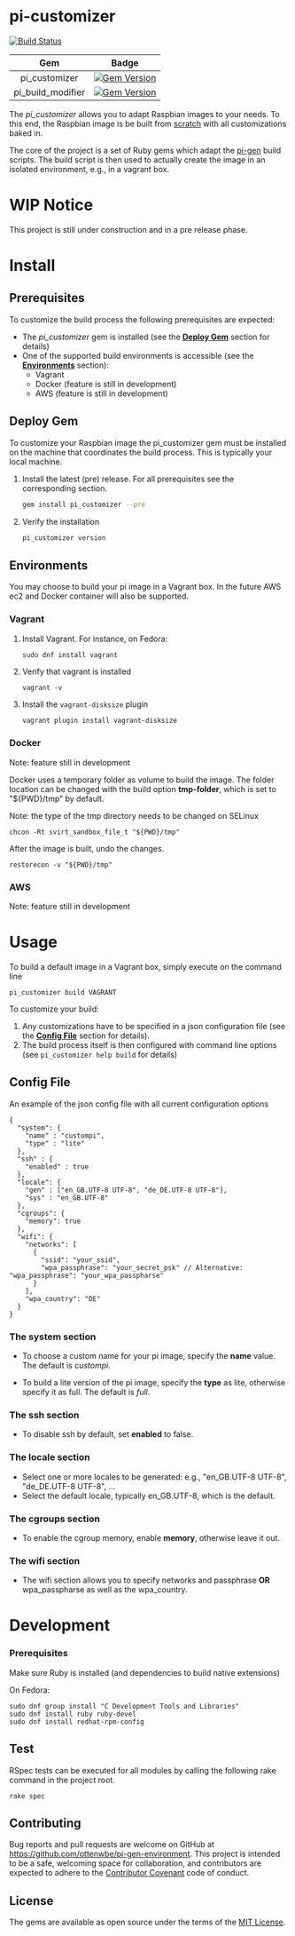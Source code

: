 # pi-customizer

[![Build Status](https://travis-ci.org/ottenwbe/pi-gen-environment.svg?branch=master)](https://travis-ci.org/ottenwbe/pi-gen-environment)

|Gem                |Badge      |
|:-:|:-:|
| pi_customizer     | [![Gem Version](https://badge.fury.io/rb/pi_customizer.svg)](https://badge.fury.io/rb/pi_customizer)  | 
| pi_build_modifier | [![Gem Version](https://badge.fury.io/rb/pi_build_modifier.svg)](https://badge.fury.io/rb/pi_build_modifier)  | 


The _pi_customizer_ allows you to adapt Raspbian images to your needs.
To this end, the Raspbian image is be built from [scratch](https://github.com/ottenwbe/pi-gen.git) 
with all customizations baked in.

The core of the project is a set of Ruby gems which adapt the [pi-gen](https://github.com/RPi-Distro/pi-gen) build scripts.
The build script is then used to actually create the image in an isolated environment, e.g., in a vagrant box.

# WIP Notice

This project is still under construction and in a pre release phase.

# Install

## Prerequisites

To customize the build process the following prerequisites are expected:
* The _pi_customizer_ gem is installed (see the [__Deploy Gem__](#deploy_gem) section for details) 
* One of the supported build environments is accessible (see the [__Environments__](#environments) section):  
    * Vagrant 
    * Docker (feature is still in development)    
    * AWS (feature is still in development)

<a name="deploy_gem"></a>
## Deploy Gem

To customize your Raspbian image the pi_customizer gem must be installed on the machine that coordinates the build process.
This is typically your local machine.

1. Install the latest (pre) release. For all prerequisites see the corresponding section. 

    ```bash
    gem install pi_customizer --pre
    ```
    
1. Verify the installation
    
    ```bash
    pi_customizer version
    ```
<a name="environments"></a>
## Environments

You may choose to build your pi image in a Vagrant box.
In the future AWS ec2 and Docker container will also be supported.

### Vagrant

1. Install Vagrant. For instance, on Fedora:

    ```bash
    sudo dnf install vagrant
    ```

1. Verify that vagrant is installed
    
    ```
    vagrant -v
    ```        

1. Install the `vagrant-disksize` plugin
    
    ```
    vagrant plugin install vagrant-disksize
    ```        

### Docker

Note: feature still in development

Docker uses a temporary folder as volume to build the image. 
The folder location can be changed with the build option __tmp-folder__, which is set to "${PWD}/tmp" by default.

Note: the type of the tmp directory needs to be changed on SELinux

    chcon -Rt svirt_sandbox_file_t "${PWD}/tmp"
    
After the image is built, undo the changes.    
    
    restorecon -v "${PWD}/tmp"

### AWS

Note: feature still in development

# Usage

To build a default image in a Vagrant box, simply execute on the command line

    pi_customizer build VAGRANT


To customize your build:
1. Any customizations have to be specified in a json configuration file (see the [__Config File__](#config_file) section for details).
1. The build process itself is then configured with command line options (see `pi_customizer help build` for details)   
     

<a name="config_file"></a>
## Config File

An example of the json config file with all current configuration options

    {
      "system": {
        "name" : "custompi",
        "type" : "lite"
      },
      "ssh" : {
        "enabled" : true
      },
      "locale": {
        "gen" : ["en_GB.UTF-8 UTF-8", "de_DE.UTF-8 UTF-8"],
        "sys" : "en_GB.UTF-8"
      },
      "cgroups": {
        "memory": true
      },
      "wifi": {
        "networks": [
          {
            "ssid": "your_ssid",            
            "wpa_passphrase": "your_secret_psk" // Alternative: "wpa_passphrase": "your_wpa_passpharse"
          }
        ],
        "wpa_country": "DE"
      }
    }

### The system section

* To choose a custom name for your pi image, specify the __name__ value. The default is _custompi_.

* To build a lite version of the pi image, specify the __type__ as lite, otherwise specify it as full. The default is _full_.

### The ssh section

* To disable ssh by default, set __enabled__ to false.

### The locale section

* Select one or more locales to be generated: e.g., "en_GB.UTF-8 UTF-8", "de_DE.UTF-8 UTF-8", ...
* Select the default locale, typically en_GB.UTF-8, which is the default.

### The cgroups section

* To enable the cgroup memory, enable __memory__, otherwise leave it out.

### The wifi section

* The wifi section allows you to specify networks and passphrase __OR__ wpa_passpharse as well as the wpa_country.

# Development

### Prerequisites

Make sure Ruby is installed (and dependencies to build native extensions)

On Fedora:


    sudo dnf group install "C Development Tools and Libraries"
    sudo dnf install ruby ruby-devel     
    sudo dnf install redhat-rpm-config 
    
## Test

RSpec tests can be executed for all modules by calling the following rake command in the project root.

    rake spec
    
## Contributing

Bug reports and pull requests are welcome on GitHub at https://github.com/ottenwbe/pi-gen-environment. This project is intended to be a safe, welcoming space for collaboration, and contributors are expected to adhere to the [Contributor Covenant](http://contributor-covenant.org) code of conduct.
    
## License

The gems are available as open source under the terms of the [MIT License](http://opensource.org/licenses/MIT).
    